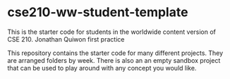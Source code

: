 # cse210-ww-student-template
This is the starter code for students in the worldwide content version of CSE 210.
Jonathan Quiwon first practice

This repository contains the starter code for many different projects. They are arranged folders by week. There is also an an empty sandbox project that can be used to play around with any concept you would like.
